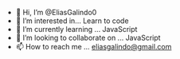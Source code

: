 - 👋 Hi, I’m @EliasGalindo0
- 👀 I’m interested in... Learn to code
- 🌱 I’m currently learning ... JavaScript
- 💞️ I’m looking to collaborate on ... JavaScript
- 📫 How to reach me ... eliasgalindo@gmail.com

<!---
EliasGalindo0/EliasGalindo0 is a ✨ special ✨ repository because its `README.md` (this file) appears on your GitHub profile.
You can click the Preview link to take a look at your changes.
--->
